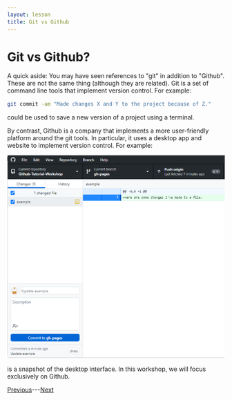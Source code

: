 ```yaml
---
layout: lesson
title: Git vs Github
---
```


# Git vs Github?

A quick aside: You may have seen references to "git" in addition to "Github". These are not the same thing (although they are related). Git is a set of command line tools that implement version control. For example:
```bash
git commit -am "Made changes X and Y to the project because of Z."
```
could be used to save a new version of a project using a terminal.

By contrast, Github is a company that implements a more user-friendly platform around the git tools. In particular, it uses a desktop app and website to implement version control. For example:

<img src="..\assets\images\desktop-example.png" alt="A snapshot of Github Desktop.">

is a snapshot of the desktop interface. In this workshop, we will focus exclusively on Github.

[Previous](01-why-github)---[Next](03-fundamentals)
